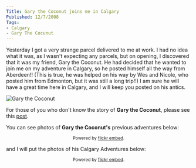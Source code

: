```yaml
---
Title: Gary the Coconut joins me in Calgary
Published: 12/7/2008
Tags:
- Calgary
- Gary The Cocunut
---
```


Yesterday I got a very strange parcel delivered to me at work. I had no idea what it was, as I wasn't expecting any parcels, but on opening, I discovered that it was my friend, Gary the Coconut. He had decided that he wanted to join me on my adventure in Calgary, so he posted himself all the way from Aberdeen!! (This is true, he was helped on his way by Wes and Nicole, who posted him from Edmonton, but it was still a long trip!!) I am sure he will have a great time here in Calgary, and I will keep you posted on his antics.

![Gary the Coconut](https://gep13wpstorage.blob.core.windows.net/gep13/2008/7/12/1249.jpg)

For those of you who don't know the story of **Gary the Coconut**, please see this [post](http://www.gep13.co.uk/blog/the-story-of-gary-the-coconut).

You can see photos of **Gary the Coconut's** previous adventures below:

<div id="flickrembed"></div><small style="display: block; text-align: center; margin: 0 auto;">Powered by <a href="https://flickrembed.com">flickr embed</a>.</small>

<script src="https://flickrembed.com/embed_v2.js.php?source=flickr&layout=responsive&input=72157676205505741&sort=0&by=album&theme=default&scale=fit&skin=default&id=5850544461b40"></script>

and I will put the photos of his Calgary Adventures below:

<div id="flickrembed"></div><small style="display: block; text-align: center; margin: 0 auto;">Powered by <a href="https://flickrembed.com">flickr embed</a>.</small>

<script src="https://flickrembed.com/embed_v2.js.php?source=flickr&layout=responsive&input=72157673880161644&sort=0&by=album&theme=default&scale=fit&skin=default&id=5850544461b40"></script>